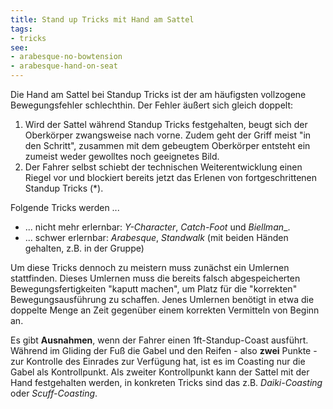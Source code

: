 ```yaml
---
title: Stand up Tricks mit Hand am Sattel
tags:
- tricks
see:
- arabesque-no-bowtension
- arabesque-hand-on-seat
---
```


Die Hand am Sattel bei Standup Tricks ist der am häufigsten vollzogene Bewegungsfehler schlechthin. Der Fehler äußert sich gleich doppelt:

1. Wird der Sattel während Standup Tricks festgehalten, beugt sich der
   Oberkörper zwangsweise nach vorne. Zudem geht der Griff meist "in den Schritt",
   zusammen mit dem gebeugtem Oberkörper entsteht ein zumeist weder gewolltes
   noch geeignetes Bild.
2. Der Fahrer selbst schiebt der technischen Weiterentwicklung einen Riegel vor
   und blockiert bereits jetzt das Erlenen von fortgeschrittenen Standup Tricks
   (*).

Folgende Tricks werden ...

- ... nicht mehr erlernbar: _Y-Character_, _Catch-Foot_ und
_Biellman__.
- ... schwer erlernbar: _Arabesque_, _Standwalk_ (mit beiden Händen gehalten, z.B. in der Gruppe)

Um diese Tricks dennoch zu meistern muss zunächst ein Umlernen stattfinden. Dieses Umlernen muss die bereits falsch abgespeicherten Bewegungsfertigkeiten "kaputt machen", um Platz für die "korrekten" Bewegungsausführung zu schaffen. Jenes Umlernen benötigt in etwa die doppelte Menge an Zeit gegenüber einem korrekten Vermitteln von Beginn an.

Es gibt **Ausnahmen**, wenn der Fahrer einen 1ft-Standup-Coast ausführt. Während im Gliding der Fuß die Gabel und den Reifen - also **zwei** Punkte - zur Kontrolle des Einrades zur Verfügung hat, ist es im Coasting nur die Gabel als Kontrollpunkt. Als zweiter Kontrollpunkt kann der Sattel mit der Hand festgehalten werden, in konkreten Tricks sind das z.B. _Daiki-Coasting_ oder _Scuff-Coasting_.
